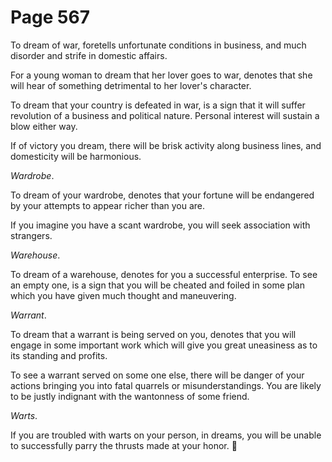 # Page 567
To dream of war, foretells unfortunate conditions in business,
and much disorder and strife in domestic affairs.


For a young woman to dream that her lover goes to war, denotes that she
will hear of something detrimental to her lover's character.


To dream that your country is defeated in war, is a sign that it
will suffer revolution of a business and political nature.
Personal interest will sustain a blow either way.


If of victory you dream, there will be brisk activity along business lines,
and domesticity will be harmonious.


_Wardrobe_.


To dream of your wardrobe, denotes that your fortune will be endangered
by your attempts to appear richer than you are.


If you imagine you have a scant wardrobe, you will seek
association with strangers.


_Warehouse_.


To dream of a warehouse, denotes for you a successful enterprise.
To see an empty one, is a sign that you will be cheated and foiled
in some plan which you have given much thought and maneuvering.


_Warrant_.


To dream that a warrant is being served on you, denotes that you will
engage in some important work which will give you great uneasiness
as to its standing and profits.


To see a warrant served on some one else, there will be danger of
your actions bringing you into fatal quarrels or misunderstandings.
You are likely to be justly indignant with the wantonness of some friend.


_Warts_.


If you are troubled with warts on your person, in dreams,
you will be unable to successfully parry the thrusts made
at your honor.
